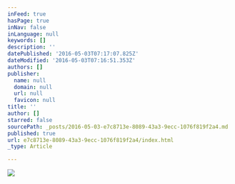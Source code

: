 ```yaml
---
inFeed: true
hasPage: true
inNav: false
inLanguage: null
keywords: []
description: ''
datePublished: '2016-05-03T07:17:07.825Z'
dateModified: '2016-05-03T07:16:51.353Z'
authors: []
publisher:
  name: null
  domain: null
  url: null
  favicon: null
title: ''
author: []
starred: false
sourcePath: _posts/2016-05-03-e7c8713e-8089-43a3-9ecc-1076f819f2a4.md
published: true
url: e7c8713e-8089-43a3-9ecc-1076f819f2a4/index.html
_type: Article

---
```

![](https://the-grid-user-content.s3-us-west-2.amazonaws.com/cdea1826-c9c2-4f11-a17f-fac0e27f8bca.jpg)